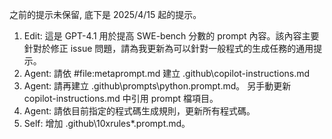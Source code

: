 之前的提示未保留, 底下是 2025/4/15 起的提示。

1. Edit: 這是 GPT-4.1 用於提高 SWE-bench 分數的 prompt 內容。該內容主要針對於修正 issue 問題，請為我更新為可以針對一般程式的生成任務的通用提示。
2. Agent: 請依 #file:metaprompt.md 建立 .github\copilot-instructions.md
3. Agent: 請再建立 .github\prompts\python.prompt.md。
   另手動更新 copilot-instructions.md 中引用 prompt 檔項目。
4. Agent: 請依目前指定的程式碼生成規則，更新所有程式碼。
5. Self: 增加 .github\10xrules\*.prompt.md。